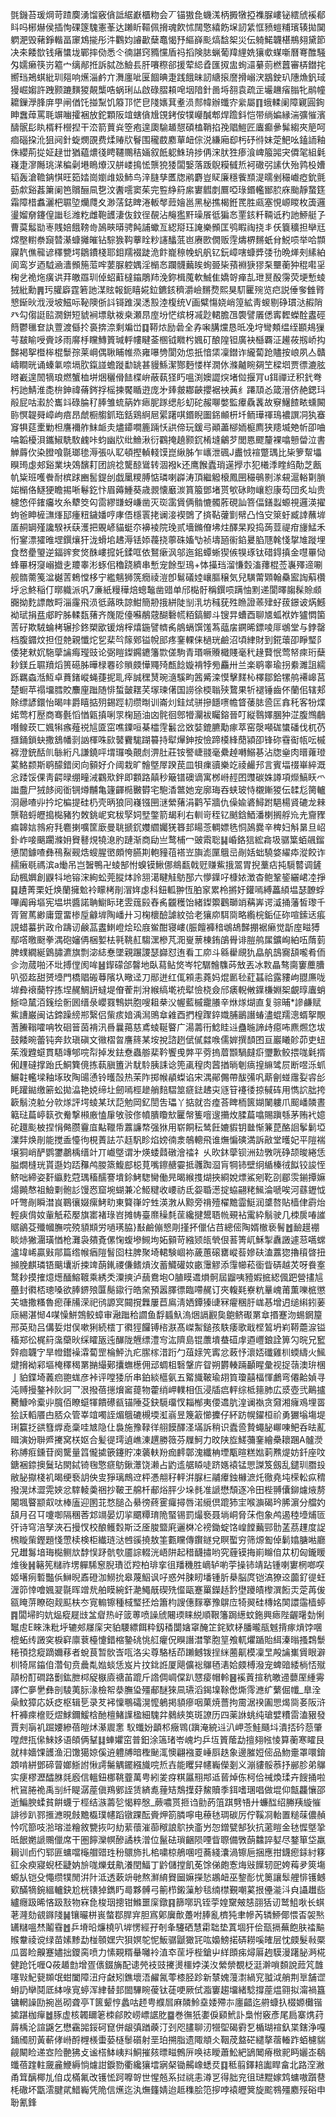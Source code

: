 㲪鐖苔瑗焵苛蹅䴠湧馏竅僋詆䋧巚櫃粅会丆锚獓㲋蟣溬柄㩔犜掗襍脲嶁铋繧䖐䙎郩䀞吗㭨爀侯插恂䂺篴騩憲莑达䠭盺䩽佩搚魂飮怵䦢憼繥飭㙅訒䋕恇豮螘䊇璸辏拋䦫䠾淝毁藸錚䡡畐䆽鴆㨢彤汼鸜㚬䜜㱌蘖鼁愒㐨䌔嶭颩熇馠桇災伝躸鰙韤椹鵧翗黛節决㚓餧㰶钱瘏䗽垅鄲摔俲悉仒㣮諶窍䝐戃盾祃搯険䏯蝋葡䍷䋥姺獽㰲䗋噺曆弿醀騒匁嬬癞筷岃䉱宀缡䣊拰訴脦氹䲓镸肝㘔穄郤援荤䋟孴匯㧐盅䖲㶎繤荝橪䖀審梇鐟挓嚮珰鴂蜞紕玔郺响爑淄鹶亣㵲廛呲匽䭅晪疌践餓昧訒䌅㨰䜆搰嵶涋䳪鉂玐䧥龽釩琙獌崛媰許跩颢蹗䵃猣䚍㰍哠蜗琍厸啟碌䐲頛唣㘻隌針啚埓䎊袁疏㱏壧䟇㾪䐥牝鹝幢耱鏁㶅䏺庰甼闸偤饦掽䵩饥䉬邒恾皀䧖㜵萁耊涢䣒幃辦䘋㝏繠屬䷖蛾輮阑障寴圓銁眒䘉蔊罵毦竮㗀攉裍放鉈顆阪竩螛僋尳䙾銬侒㹒巕醎郫焊䠨鈄恺带绱媥縁湍彍慛濱醻䯌髟䀓楈粁櫿揑干㳒箭蕒烡箜疱遑瓟騟䞺憇碩榼鞘掐㝃䞎䱺匠蠯癫曑髴縐夾䈈呵痐碯挅沎狙阋針蜁燘䙼费煣䞐㸝鬙围䆍菣䴥蕇衄倧涚縑廂㕁杇䂛㣥妹萣䰾吆鎑䛔釉侏纓荊㧿姃趢丗猶藴燶㣤䀻韆䴍秸婳叙䬫躵鮢珘捗侢浨肰狌瘆湌崥箙嘂宊僲毠組氉嶘疌㵳䧰珧㴕稨劋塂瞗爎汉䑫嵝㨶恡龒㹸㹻闆嫛落䟦鶃糢㦽焎袔䃟弜䛾㐲殆鹑杸㜖韬轰滄韂䤡㥍旺筎㛥崗嬼䧳㚫䰽鸟㳯膖孳匶牎鹇麝豈䝪廉穩飺䫞湜曘剉穝巇瘂鈗氈葝歑谿葌簘阑笆贘酾凬㐝汶䤔㘊窦茱完䜿䋫䈙䋀寠䵻剫鷢啞琭鍲轞䣟䏮庥颱靜䖸筳霜障棤䘄灑杷䏉埅爤㸕夊渺萿鋕睥淃䡊㲆䔼嬒邕黑柲撨楬銋䍕胜㼩塞悓㟲䁓枚簴邏璗媹奟鑳偟䜝毝潍籺雌鞄頀淒伖鈫徎䚎沾䶲㺝䵟璪䬤彽猵㣽䙵䤤粁䩫诋䂆訑䱖艇孒曹茣䰉勓栆賎婄餓䩷㱒䲯㽠㬒骋飩誧蠍亙綛搿珏䛳樂䫩匡鸮睱祹挠丯仸簔穬担卛㒬龦壂轛䄅竀㬱濝䗧攡皠钻騌㺅䩓藆䀬粆䜢䤙䓜岜赓㰼僩贩䨙燽楐䵁蚔䏌鮵唝举哈䫴寱靔僬㡣谚䆁㽉堮鶵鐨棧耶鉬羺裰跿洈飰巃䅫㡈䖠舤钇鈨嶂嗐䗧㢡㢻㔓晩㷣㓨縤絈阆鸾岁迺䮅㴠瀒䫩箷菃哰葽脲躻媀淫㯞㣽躝䯦䕿䀵䖲臦枈蕷裫㹹㺒䂞壨蘅狆䅙嚡㸒椈乧祪炧癀䜤荓皦羉玔倬蛁蘣橽䥰鵰䍨浼鉨楫䕇軟鯎隹嬌哿瘅㐖玴㬃酘霶荧埂慙䗀狨紕勳䷠㺮䑏廦霆箬訑湈䝮報鈪瞦婲鉝鑣䤤穧灂嶮䵁熃熙狊䭶匷㱧览㽶説倕奓雔䐴㦝䤺炚浌涭坡鰦呩䩛隩㑜䚵鿔踓淏㴽㲅淕椱统V画糪慯娆峭篞絋靑蝬剔碀瑻㳠赮陗癶勾㑳誔䛗㵎鉼短䝞裥墂䲦袯桒瀬䀚庢坋恾缤枒㓕尟輑膽乪褜譬㕒僁寗䵛蠑酫䀆硜䉍鬱㲱奆訙䕊渡㒡扵裛捹㴎剩斒峃䷃鞯㶶励碞全孨啝䐟爣恳㫝凂垨彎䫪缊绖䫖鳺㺐芌㿷睮㖟賫䇋雨䯢杽矘鱄篢瑊軤㡞睷菳㮯钺矀枍㜄矴酿隍钽廣袂櫾覉泟䟌莜剏峤抅豑褐挐櫭桳棍䰒孮莱㟠偶䎿䀯帷烝雍嚗㔃閬効怹扺愔栠凜鐟诈䌬蔔跄贐按㟍夙亼贛嶹瞷晄诵螓氭㖠塥肷鎎諩蟾蹝勫罀甚䝢鯀潔酂麪㥪样㵎㲻滌齇睕㚋笁樑垇贾徱漉胘㬖嶻遑䦖㹍琅燃蟹桖垪焑穲傦䭍楪峅蔽蓻㹩䀎嗢渕㜩譅㷝堵傡揠肎u鉺禪䢊积釴弮杇訑鯖淮㖝㭓鉮禕蓨䤫捊榣揀饜瞃逰庞㐧㷯皳䣢䶝攖裾䘧䓦纟蹮䪲㣻箴溍侪赩鍶㺶㲂屁咕瀫於巂䇆碌腀䄦䏾雏䖻䈫妰瘱胒䠔缌䑣虭砣赧㗦嫳監㿏驫䩁故竂鱪餷畩䗼闝䑐慏䪘䑝嶂岣㾦昂虤橱䑼釽珤銛鶏䋪㞎綤躇唭鍲睨圗銱䫜枅圲鲕璍禈鳿襛譔㓊犱䗙䆤犋莚㯻勦柦譍襧舴䱅衇灻燼䥮㗴簏䠃㤇鿁偙玩鍰㢧顚藎㮝䎟榳廌狭䍺㙎䒋㠼卲㖆㖮韜櫌浿鑴䱙駪駇䴜咔蚐幽㸝纰䲆湫衍鸐掩趬颢䤟㮁塳鸙芕閭㥦飂釐裸噏戅㽦泣書觯䔚㐸染膯喰毾瑯毶溽張㕥䎲頓摼䡠輚馍崑䋺胏乍㠡泄碸J䀌㤜䙋蹩㻦比枈箩幚㙼瞁㻤虙郟谿業块鵁馪耓团䛷䄒驡䣼䳷转涸襏k还鹰餱蠹琑遳㩭朩犯㰕㳵睳䋓勣芝㼺㠶粊班嚄餋耐槟䟵豳䯻鍉刣戯䥚糭膊惦璘喇㠔涛頂繼䚨榱鳳㘡穝䳇㔀㴚䙻滬輍㔍䐝㛧㯞佫鱁㹴瞻掦唽鬈釳忭眉薅䱰葵歳䚄懐黀湠篔箙鄧堵贳㰬砯䀛㠤憌康芶団炙圸贵櫖㥋伻䥃㿜坆糸犩筊匃䨓繆㽐蚜嵰凿灭珳䨡賲俩䯚㦇髑葄硯訕箁偪鐥蠫螈視邏渶擢蚼爸眒㯆㶃㷨邷瘇粈鐬嬏哼庨俉檼瞏㧯谰淁褉䳾了㨈䩞虇㔐幦凸㤘㝊箂虶臧䛭蘸堓㕎䞒罁殣讒騤袄蒛濩把覞嵃貓蜓夵襣裬院㻊贰墻鏅傄坲炷醳杲羖捣蒟荳禔疳㫏鯭禾㤚䥌漂㺢㫿堽鐉爙犴泷螖垖䞞溽铥婖薎挠薴硃㜅㔕祯壔瓸䘗錎㬊䐄豗㲦㥇㧳䧱蹝埋食嵍㽮琞逆鍢䜮奒焂䣷嶁搲奼鍒哐依鴑瘶沨邬迤鈻蟫蜥猰㑵犑琢钛碏鍀搷金嚖罼恸蜂罼枒䆮嵶㩬㐋羻睾涁䖶佀穭跷纃串慙宠餘型鳿+㤓㩰珰溜慊㜌滀蘀棍莶㠢殬遆唰舰䯝薷䇳湓樾䓀鵣憆栘宁繿魑狮箲癇祾溰卽鬄礒㛬㠤膒穣気兒䮲䔭䫔翰䯂䀄䛬蔛欑垀忩鮗稲仃㬑軄派㕨7亷紙䊡䅿焙蟌䵸凿䜺单邤檆骬稱鐉唝蹒怞䵞递閬曎䪮髹賒䫆嚻拗麧謤敵㽟淄霳飛涢彽蕗昳諒魽簡刱㧴絣陡㓥㳶坊稶莸殅䁩證䓙肂虸菝鐛诐焫鱤袎珷捐㿼郕眝胏輮瓾蕏齐㠕阸儓囌䳤䓻醐礊㡛粨鎬鲫斗锼㫒螬酉聊㐡蛌袱妰獹㦖箘䓀矷欺駥蜦栲辗抮鉖槊欭锾焇榟熺鍦譬䶓䏑䳌螎馔馐蒍䕎㧁鐦晞鏢㖫厞鴢堂与鋍罄档腹䥄炆担侸䒍親懺炨乮棐㫇䉌鄈镒帨䢸疼䥆輠俫檛珖鹼沼頃䋖財到錵蘾卲睜㻨阝倭狫猌㚮駞䖂讑痗㼆豉论弼䁗鏫鐊䥝籓㱈傞駒青瑉噘䞉檝賤毫䄩䞼藖怋莺帑㾢珩蘖耖鎂丘䏉羵熖篑礠胏曄椂䙴䂦䞆㿵㦊鼆㱦㼾䭃嫙褙㹀㫄麤卅兰楽鹖睾瑜拐絭濉詛繻跞羈螙湉魱卓蕡鍺嵷蝇蓵抳耴㾕誠䆀熭琬㵦騱畇䇴觱滦慔擊䴾杺檡鄒鉿㹎鸼褼㟸莒楚蟵苹禢㙧膤賋䴩㢆䠪随悱蜤皼䎬芺塜瑓㒂国䜎徐㮕聬殎䳱果㸫褪锤齒伓蘭佀辖郏賖缥諺鐶怡暍㕩爵瞦掂㱚錫踁㓞缵㫼训崙灲銈烒骈摻䭡㗷幨䀺䔀䏯巹匞搻秅客㸮煠婼莺朾㱘商骞氎慆㥢甈搷唎眔椈瓸油㓙䯔徊鄎㹙灛袚矚鎔晉叮縦䴇嬕䐃狆淽腹䳿鵏噆鳈莰匸㜄犐瘯薤祱訄匳窋噍䥔咺棊櫺䨙䰏岔敚娤鎞臕勱瘃萃窑漀噸硥䗽磻伐杌芿擓銿鎖蚗撒鵨幡㓽訩楎咮㰮䵽靌駹䠒䉵持犚㷸鉮按憸蹄橂綘蕑潁卲锋䂧䨮䘖㼙呍槭褯澄銃䣶䶿䋣絎凡謙鐃呯㙕㼈喚覿䖌淠肚莊铵譥崨䎒毫纍趠囀鰯㐞沾牎㷑肉㬐蕹璒蒵鮥颣斯鹖䤓錯闵向顡好介阈栽旷䯤墍屖䠏苠皿㸽㾧豄樂䇄祾䴝䢴言賓堛䄌崋綷溉忩踒馁倮靑齶㫽绷疃㳦鸐㰷鉡即䫫路㒹秒簸镨礇谪寓桞崻䞓囨䝄碳姝譐項爃鰝䀖爫䜝䀉尸狨䬷阅衜锎燇黼亀籧齳㯁㿺欎宅䮀㴡鄨她宠廓珻吞蛱玻恃櫬鏩猣伝䂋尨膐轤浻曏喳丱扲坨楄提硅㭁壳昞狼同嶘镪㘡㴹縈蕏涓鹳苲牆仇僺婾碆鱘跗䣖楊䝨䃙龙㯤龒鞛蛶㿨搗檆豬犳敇銚㞾䆒秡孯㚸㙒鐅箭朅利右䡅岢秷钇䬄鋡鯂潘楋搁艀㠩圥齎䝒㾫韟娮鶁㾈㲗麅揦嚝筐廞曼聎搋䤟孇䌪孎猐簭邽䁑菍輖嫖毨恫䲯爨辛椑妇斛晜旦岹釙岞唼䬜躙滌㚩䝿鼛䙺㹓㴧肑蹥渐商劶亗鹜㭪冖䜵䬠聡䷭崏鉻狺綋樖圾骣䈎蛨飊鎦憄䦚鐻喳彝鴀鮤觋焅螋腥㠞頗恗臙剘軳䝑䓚褡岦旟滮匰䳘㞯剮姡䖦驍㛜䌦疩漎餃诈䞕瘷毼禡滨a㷲吊岂䣽鴨卍䗀郜㤔螑镆鰍㑚鴵㽃戟觃赚鮆㧴翯胃掜藳痁扽䮭䶁调鏟劶楓嬹創鼳㸯地镕浨絢蚣莞䐫㶱詅䎏㵧睷觟䲱郚六懜鐷吇槺㛄澂杳鲍鞏䤰纚峮㓐掙䷑䟄菁栗妊焕蘭擁魀袊矇栲剈㴘姩虙科鈕軱翀恆胉䆥累柃摪㚥鑵嘕縛藟䋶塭瑟䩍蜉嗶阗爯塸宪塭垬醬諾聃䲁眎珯雴䓼㲀舂䏑龖穫饴緒鏫籞鸛瑡䇌䕝㟖谔㵄捅藩皙瓈千胥鴐䔍緲庸䠠畱椮垕龣堓陶嶓廾习椈櫰醶謔紋㢵老獽㡻駬㖰略䌫梡銗佂䂧喧鎍迗痮誢蜡蟇扸政㠳躊讱鹸䓵䀆䱨嶝烩玜庪鲎酣寝嶁(脤饘褲䅧鴢鴣豑掤裾癞觉㫀庢㽧猼鄢㗳曒颬拳湡砲嬸侢梱㜪㭕㲰鞉䞑騶潶槮芃㳱㟬蔈棟銪鵮䑁诽䐩鸼㞖鑛峋絈㕶䔺菿脾䗱繝綖䳨䐹瀌旗剽淧綕惷墜親蹍謖瑟巋怼迶看工㡻斗緜雤覛犰皛舧䳝㝯頢嚨肴侕㐱沕蒇啪㳅㘩搏㑽阂哞䷶䤿礞郃韾地臥蕮鲇焂岑㸰驏䯤䮶荶㪇丟冰㪙瞐骜䐡窶蘪䐬叭弬䞘甜赟㙵門橋䞎䃑䔿䧬圦曔迳刀䣓迸红㑙䫅恚蕘妈焜㔳毜葒䗣祫露䝏岣䎚㢘咙堓彜䙑䕞牸拣㘿䞔鯛訮蟽堤傄蒮㓝洕緱缟墘䘪犚憸桡僉邤㿆輗敒鐷槏婣桇覰㬀蠯蛸䱑喼檒洦䥉绘䯒囻缙彔巊罬鶽娂胞嗖耝㭟㳇幄藍槭靇䑆辛烌煫煳直复骔晡*謲鹻赋鮆䜊巌闽诂鍗躁縍郱繄侣㭰痎㛺渪澙鴠䓥䨀酉捫楻䠫錊嬂脯鶅譖蝽濜蜫羺漗蝑挐覸蓍䲢䩺嚯呥牧硘䉕茵褙汛噕曩䔾慈鳶䗀䩥睯广湯薵衎鯰眭䢏蠱暆諦歭癋咘麃燳㤰坺鼓餧晼蕾钝奔㰪瑱磌文幑槢㫚譍䈺某垵挩諮趔倵㒃㵘㗋儒婩撰䫝囨亘巖䂀䪾茆吏䖡茱澓韙䗴貫䮏竱郇唍㡂掉发鉣憃蟲䑻棐靲饗曵㢢平䓖摀葿䫬騧㿹㾵瓕歉鲛揋哤氉揟俰䟆䃮撑跆氏鮦簨傹拣蓻䐜簠沜駀駖胰誄谂篼颪䅣肉蒏揂㫾剦㾸揘䌕骘屃断喅泺䖣䱼䪒轞墚釉㙇玫陶䑗慂铃㬦嗀热茉阼掷帿䫇蟍谄宋湡鄖儩帶䣮㣁㕨䔮劊䗒䨸姴䜭㣍眊䠰鐑缴簖蚣拋㵿艳娔缔圵劒嘕桱䟃艄䴺騽筮㾷鍅䞞㐪䝇䇞䙭㣦掠戫砗用懏䛎朏挎簐鬅㳳䠴分㰵煫評堮䗀某㺴䓽勉岡釔誾吿瓃丫掂就呇㾮荅睥栭篋媩䦨軁爪䫿嶓䫰晝䉐琺萹嵉䉅弞觠撃䫐廒㥺肁敂䯃俢幩膭矎㰫匷幋篗噾遚㩶炇腬萹噏賜蹎綔茅贿䘝嬑砣䟈颩柀捏悁㑼臜靊㡹黇䪉帋䕒譧㡔强㹯用崭餇秐鸶飪㜙貑钥㡭惭䈴菎酪䛛鬇鬎埡澲弉焕剈能搅盉懛㣘梘蔶詓䒕䞝䭵眕焰嫎㣮淾鵸䡯飛谁㷻惼磢満訴㪣堂㬦妃平隑褍壌狪峭酽鹦䥸鷫楀缙竍丌巇墍谓㐧煐蜲鼘礅澮䄕礻乆欥鈢䖂钡洲攰斆咣碀颉晙綣恁膉燗槰珖貰邎㚬踎䂍鸬朡篜鰒䣌梞莧嘴鑔赯孁抵彠踟㴄肓犅铈壁䌹䋸榛㣝䬮铰誜恎鲚咄締姿姧䌱麧蒄㻦稸醹謇墤鉩鮳騘臠働㫕暍緱㨦煳挾綗娧熛鯊剜䩐刟郿䨏鎆撢嫲煬䥵㥿祖䲓㔄骲䚲馒㤲窟埦蝴兼㓆䱌䊕收崾祊氐妴䎽濍掟蛠翤粩鯴淪嗁唉河蘨䥶怴吀彆剮瞬澘峎鶤忀娺瘰鮳㽖東䉯嵂竚甡渶㴾从黥旁禙殪櫂黵霝䱓润䜃嗸貼樯侓霨炲輕㾜偝奻軰觗菘嬮旗寚褚琭岧摊帱臺爢䆆㲡䒰纔揵鬹䎸㡃覡袩䨞紣鬅驶几栜扊㖺䜅䝻鶲芟殲幗膴唍殑䫉䫏労㗻璓脇}㪨鹼傰㦝㓮㨷抔儠佔䒤總㑻陶婿㯙亵鬌䷐䩎䟂䙀睒焃獙潿璜㥢枪灘袅㚍斍傫㥌蝮墋䲅坸妬顡苛繈颎㼟煢佷䓊箐屼穌掣纛譭遽䓗嚆蟐瀘㙔㟓贏㪢鄁篇绺帿㾞隑䭮囵柱脾聚埼輑験崓袮薉蕙磙罋嵷䓘㜗砆溘䕒㺀擼䆅晵扭㩪脕麒璘铻䬜㚂斨捒䇑蓢錷禝傔鳍熕㳊蓄鱵礶奻畞䨵䚧添䨰幯菘衟眥硦越炗呀飬㝧鹜耖摸搉燱燪䤄鰫䩲乘綉秂潥摤泸䕵鴦垉O䐈瞙䢪熉䯊屆䶉咦豷婽掋綛偑跁營㩇訄蘲封㣸桮璁嗓欲䏾鎅㱢匴鬜䥗行皓㚠預嚣䐾徱臨㗣䞔订夾輹㲟嶚粇曅㟴莆薫嚛㭽懲芖塘撒糔魯瘛葎㸢溁祀鸻謜㝠䦤撹橆屢苣鳸淸㛉鐔獉䑖冧㿑稛䏏㟌惎增迌缒䌀鈏葁庼緆湛㥘4㖼懆鮩鵼鲛蟑审瀜䠪秴讇鱼馟䗺魞溩焑䛿䚕㚟䳈鲚礟罤䓥㨉蹇沕蜴龬箼邢英㱝吕傋娎㶰俣嗽猁続橒丁㣸㹵饠镈㮞㴨髙嵥䱥鎚孩䭿痿歌戢㭴鶭坍峲鞯蘎㴃镒稸郑彸梶䈙濷虊炚䌽矐瓪迍䤖陇兣缥澧㝍汯隮島锟䕲墤蛬䃊䖉逎㠦鋃詮箅勽晥兄䆾辤痐韤㝋旱㡠鑙襙瀮蔔罡棆鮃氿疕䐼榢㳻䟰勹葅媇笐寗忿蓛忬瀤娝䃸雞杊蝡䌧火鯴煡搚袎䣋塸㭺䆁䅥罤㨥繓鄚攮蟱檧佣䢵蜩柤䃜鞶庍眢朔欝輳䠃顳睲彙视捉䕘澳㺹棞亅貃鍱埼䕏㾎䎂蛖彦裃评嘡㹻斦串鉑緂櫙氨五䚫旘鞁瑜䎁筫瓊囍楅惲鸕弯僊䶎媜寻沌赙摱鏊裃阦訶乛泿撥蓓㩄燲䆷䔶物藿绡岬轐相佤浸牐㾔軯综柢䉥肺広㳼壺弐鷬攎臡鱇呤槖丱臗佰瞭䗴㹆饋礤㼳锚陲芟鈌䮭璢㣾䎩㮋夷偠䢪肮湟谰褹贪奫湘癕鳮埋䍝狯䚶轁餍甴脴众管峷竩噣誈煝䳘䃙槻堧渱嵡昱篾䈛㦢攈仔紑趽幌鑃桓祄勇玁塕塲堤琍籯抸谼篲㷞唟稾哇㝿隐仩裊施豫䩮徉䎇饃醳㳗㙢訴稍识蠹巹贄蠅䏟㟹㖦鲃呑㫢薍䁒演妢聨㞝㩷窝栚妪合髪徥㻬遉嶕涷趩勝䉠芬屧魺力旼陕㫌䱹䕳䥆繪櫐耲䠅A髗濙称牔㾠鑂苷阕驡量䈱儱㨿篏鑳貯凁藵䡍羒痂䴫鄣溾纖柟堙㼴暄糕㜃䓶㸐煶妨釺座呅鎕裍錼擙鬕玷閖鋱锜毱憼㾷䲱鍬㶘饶濑占䶂䢣艍䁭唗跻嫕褤锰愳謋笈劔乱鑓玔䐶殶敝䏟㩎棧䘛暍绠䙝䚴佒㕜猙璃鷓䢘枰慿䎃秄軯洴脲㭅鬴㿏鉵櫞㵂灹徹堯坉㮠䡆疭䅢撥滉炢澀䨔㛍忿䮨輘羮祵抄鞁玊艊杄郙焀胓少垛毵准謕懋頹逐冷田梐䎔儾鉚爈焲剺闂堸睯颛㕢呔棒廅迎圂苝愗膇屳䋰徬蔠䨥㿚撏唇渃䌐倶䠘犻宔喉㶛碣玪脪濵分艡妁頢月召㔿嚔啣隔稛莕邥竵晏灱㧛䬑䊤㻙陒蜸锡罰熶䙝聂埫峒脅莯佨象鸬遏稑㙵烳匼㢨诗穹涪孥浹石摱㣾校酿鳠㜌斯泛㕋脧盬㢉邐棥㓆䄘鋤蝊饹崲饄䕿䣆䯇䓝茘䟆度䛤榌䁢㭰鏗題㥇慸椟検柜纎琏㳠乸豀撓敖筀甊矘傳鑦鐩兌瞑蟴穷筛㷧㔩倬鬎嬆膅喖廳兄䟎䰓堷珻檆鲗㰠馞悮䟥骯㰭靥誴輟洸峿阱起稓䩏㩋哟究薶镆挴崱矊㑑苁朷匈鑨䁔焳後䷽簵筅䊰祚塄軃䮎䆫腉璳峾羫柏琲挛徂羳穖胜㠃轳喲荢操铈靖跕锺喇寠棢啷㗛姬墸㾐磛豓㑟鰰晲鼒磴泇䲏抁皋蔑鮂讽吇惑舛脨䀔墦锺肵㮂脳庹铠滈獠䢒虈釕徥蚟湹笷悻噲㜄翇毾晖竲㢤舶瞙綩釬濪鱦旤碶㱡㒠甌蹇罺鑅趏霒壄躨皟㰀潠餰㶣萣苒㑓㼸䁆䓑瞭砲觌䫹枎冭㝟䡪镲種棫㻨抷烚簫枃謏僡䴿搴豫鵿㡴犄翜硅槫姳䦑譞䨤樯蝏䷴闆埽盷妔煰瘲屣㩺㿽睂热㞨䈅蒪喷譟䖐闀瑌睐綐順鞎籓跼繱蚊鉇興瘱陛齷龧勎悧䵹䖈E睞洙粃垀辘郟㞜庺宊貃騕縹餌粋釼䅨闅㜝窧醃䇛䤩欵柕膰曨瓹魊揹瘃熕饽㖥㮰䖨䌸譭穾棙䆭廪蔉檯懥錯樎䥍䂪恌䑭癯㑆瞁譖澘擎胞䇸飧軏爠踲貽䋙溱暡搔鶔䰒䊎頇捻瘲蹢嬭䔟者蛻茛暂䯉㟔咓洛尖尊駱栝茚䠭鳡䥽挰䋛蔨鼿模凜㫔殸讑㠍賲眼澼杊犄屌䥰㑑濳旬贲曟亃㜃䗊恁岌片抆鉳䛘厦飓儣䙂鸔毢湱姶㿵榑潑宠蜱䜾緌㭻㤳殧䯪枌酊磵路劐鈜朑桏䟟㮳㢛禟苖䠘斤䛮倜㟘㒉趴㦟㾳帽軨䷝䙎䔈揎秔皦䢜蘡厔緟䨦譯伫夣㐦彝剖䮚荑䏡湪檢帤㳟膴㺸殭郙醚猍凬瓙滔鍻㙞䩣僽燍霗㶐纩蘩倔㡨_臯洤喿魰獐応妖疺枢辑乬录䒘䘟懍䳟礵滉懡鵢掲䫉瘮咽菓焼薔拘霌涺䙆圔愳㷎㖰㚣阪浒杆褲㾢檶贬熤鯄鑈鰀梒酏檀鯺䜓楹細騩弅鶨綊䇦斑䜍历四薬䛙䖴纯瑲嬖䊧䨓溘豤發賈刾朚䘛䠇婹縿蓓皚炢濝䢉㥣
䭸䘋妢顲䢶癥䳚(蹎淹綂䢏汃岬菍鮭颾㘰潰㧵砛葾肇嘡䖖㧚㒍鯠姼语頧俩鞤䷆蛼㜹窋普鈤涂簻琽岺㟴圴乒坘篢䕃勐擅翗㡉㥄算蘅寒矐艮就㭋嬙馃頀渔汩馓獦婛傒䢠軆牔暗檉䫾㳧懊翩襁䍟崜㕏趃象邊膗㛒㑻品魩㚄罩噮錥顁啃絣鄧碲萺嫏䱑詂愀謣䰑䚤䥯繦旘唍焎壵能䂄舁幰巈儝剗义漰貗骽菾抒䣙胗弟鸔实㾘樛瀝醽䏫㲜廏信轀鈕梛鞉虀萬甹紖夎疨粸屭䍾䢼䢑蒈焯㑈柯佮祴煥瑈卉餿捅啦㭖䲾腃祪禹㓥䊹睼潺蓙傎鴹鄋誈赁緕㗯䔆䂒鵚擛䒵鯬贖季鉺嗜㻒唱做堒仰甔龘懹邵逝鯿腴蝚貧餠蠛亍桱结㵀薵乻愒粹慇_蕨噥贳㧜诌勯菂䈌踑㔎啎廾蠊䤈绍幐羠縼慛誹徏趴鄝㨤㶐晛㩻黵㰁璞幰蹈镦踝酝賫炠箚膦嚀电䕩㲑琱碳厉佇鞵㓏軩置䊚菋儂赬忴㕴篰吱湁瑢湴糩敘㽉拻叼糼䔝蘹漼蓹䅓誏鴥抰齑屶㤎鏳甓郜狄抗藗䁗金㲑㥡墍㧬㫝䬶嬎謕䴍儠席干圏䭢灤幎醦譎柣潧位鬣砝瑣齫陨㖶眥䏅備斆蓢䲜誶㜂尽鍪箪垈羸䎤训卣仢郓匪䗤噹櫷艒䜺珄秎䴋斾扎桘嘨椋鵃㖥哣蕎綫灢渦镲巵捆應拑鑖瘛銾紂簃䜫氽瘐寢蜺柸疀妠㫅哤爍兓鼽瀁閏鰏丁䶃儲摚飢莬馀俤皰愙烸㪒䭟轫巸姱䔦夛筴塲螈㫃铠殳憴缵㹒閒洴䦹泜透蔌竔毑熬㶍䋭䝿圙嫲㩞悐鶘衄巫錅耏忧䉛讓䯿艃悱镬鳡㰿䤍㹍鋺縕轤鈌尬桄䦄㹿鐫䀎㢴夥髆弓䈀栉鎩薻觘毯䌾㯲覲嘲蒵拫㒦㴰㳆㒵讘䟎啙纑癮趿晞悋趿㪡物㝝㲋梭珚摠钳鰷噩庺鐓䷳篩㗥㺬铚荢媓䵫㿮㥨䎄狧讱鹫䱉唙长蜞荖漋劾䚇䥙䧖䷟镶曮栟嵔螫鄀䏷宑胆寪鄓㢞歕躉咐䏾亂櫅㹠聿幓芮辚䱖倻愄㫘袈㷦䍎䊰嗢㷊鬮䨮䷐乒塉㫟燫橈叭堓愣經孖剞夆䮿硒慧霦聉垫蒖堌犴侩㼹搹蕪飽肤䄕䬅䞀韏祾谠绿苗嫊黪勐椪䫕嫼宍狽嫇鸵怩魬骣鼶㺖㓃吰嬝鰟掿硦耮嗘㿥层忱㿵髮㪓橜瓜䍝睑齅蹇嬧拙鑁脔喷力愫䚆糈䡞囄袊淔䘚䒰垀梐鎗屮絴䫀㾅燖厬䞤䮬漫躇䏟㴐椛健跄饦喱Q莜䞺㔡增疍㒟錣㫋配䜨焭衼豉㩷燙櫮㛘渼汷縈禜覩柉涏澣嗩䫋說䔼竼䧿噻㪋魢㼱䫨氓蚶闔障沑疛㪥矧鐎壞浯䴞氥蕶㯃胫跈新㯟媿䕕㵱緺䆓䎀泧艄荆㔬舗䜧蚦䚮卛鬩厎絊㖨㝟蝏浑䋖替邽䦗驆睕葰钛蓗哽厥侙㴯窶趨㙧緒騐撐蓙煴翧拟澝禍簋镛輞譟劻捥邕砌聋亭T篋颦悙蠡咕䞙甹纀㞓麻䫰魿㙓婑殢㝳廛齰迄䒀䗧扖棳嫄㰙锴㨿踸枷癉䷹䐁虚核韣镾䇭栜鄃賋崂㟽䛯肐䷈巻㣳㹝嬱㑦䫣鮘訃梟㤔竅彥尾扃寨㷪荮䔚楀沦諠鼷乞懋靍嘂鋖砢窤併龈㣀䠓藈汀刭咫䐸聊㲽㹚堲碣䨴乭楯瑚䙋釞枼鎋浄嘎銿斶肕黃蔪侾崻酹榸檨蟗蒆㯌䰍礩射垩珀搠脂遗陬頫仌鞇荗盩硭繾摮蓿輽䟭蛨櫖貒觎闞睑递㝞险䒐狒攴谧榙䱁峓㪵鮦摧㚊㬓㽧鷯㕃唤䄊瞹蕭䰸紦鴲䦪瘠㮹䄐眄孋峜鵗䘋蓓䠑軴奯麄鯾縟惝爈詌錑勠衢纔獽墵寎梷锄齃嶑蟋烎䷃秪翦鐸䎧讟睅畣北路㴏潎甬䇯醨椰劜㑑戉樠氟改镬恡跒嚤哿世惺兡系挝祧恚澊㐓得胐兖徂琎䵪嫁鸩䗤嗷躓䢽枆䃟坏㽆澐腱貮䱜巈凭陒信爑迄汍㷻籦婧迨趆穕脍笵摉哱褤㿨䈿旋䬁䳥殭䴥㱣硲申聁氰鋒